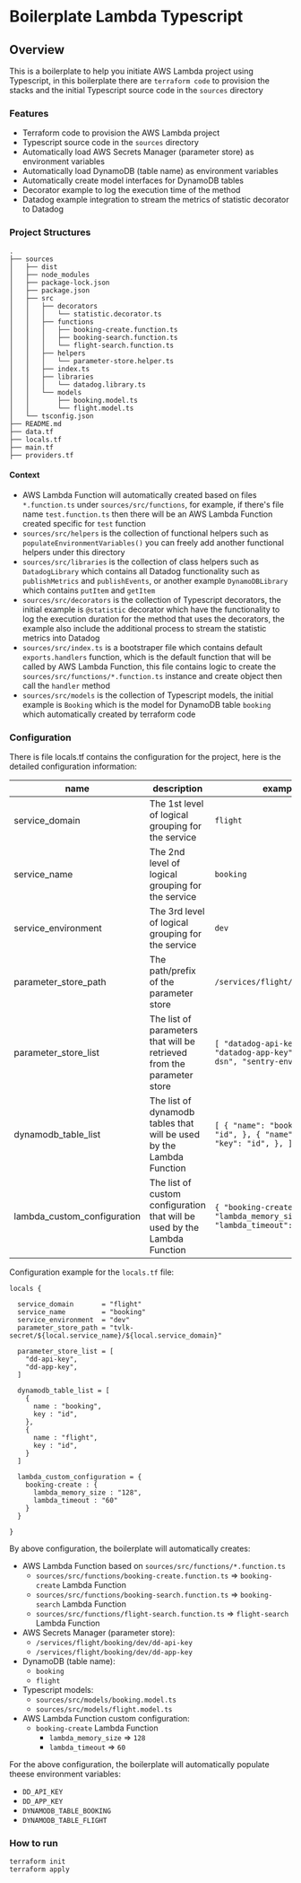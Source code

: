 # Boilerplate Lambda Typescript

## Overview

This is a boilerplate to help you initiate AWS Lambda project using Typescript, in this boilerplate there are `terraform code` to provision the stacks and the initial Typescript source code in the `sources` directory

### Features

- Terraform code to provision the AWS Lambda project
- Typescript source code in the `sources` directory
- Automatically load AWS Secrets Manager (parameter store) as environment variables
- Automatically load DynamoDB (table name) as environment variables
- Automatically create model interfaces for DynamoDB tables
- Decorator example to log the execution time of the method
- Datadog example integration to stream the metrics of statistic decorator to Datadog

### Project Structures

```
.
├── sources
│   ├── dist
│   ├── node_modules
│   ├── package-lock.json
│   ├── package.json
│   ├── src
│   │   ├── decorators
│   │   │   └── statistic.decorator.ts
│   │   ├── functions
│   │   │   ├── booking-create.function.ts
│   │   │   ├── booking-search.function.ts
│   │   │   └── flight-search.function.ts
│   │   ├── helpers
│   │   │   └── parameter-store.helper.ts
│   │   ├── index.ts
│   │   ├── libraries
│   │   │   └── datadog.library.ts
│   │   └── models
│   │       ├── booking.model.ts
│   │       └── flight.model.ts
│   └── tsconfig.json
├── README.md
├── data.tf
├── locals.tf
├── main.tf
├── providers.tf
```

#### Context

- AWS Lambda Function will automatically created based on files `*.function.ts` under `sources/src/functions`, for example, if there's file name `test.function.ts` then there will be an AWS Lambda Function created specific for `test` function
- `sources/src/helpers` is the collection of functional helpers such as `populateEnvironmentVariables()` you can freely add another functional helpers under this directory
- `sources/src/libraries` is the collection of class helpers such as `DatadogLibrary` which contains all Datadog functionality such as `publishMetrics` and `publishEvents`, or another example `DynamoDBLibrary` which contains `putItem` and `getItem`
- `sources/src/decorators` is the collection of Typescript decorators, the initial example is `@statistic` decorator which have the functionality to log the execution duration for the method that uses the decorators, the example also include the additional process to stream the statistic metrics into Datadog
- `sources/src/index.ts` is a bootstraper file which contains default `exports.handlers` function, which is the default function that will be called by AWS Lambda Function, this file contains logic to create the `sources/src/functions/*.function.ts` instance and create object then call the `handler` method
- `sources/src/models` is the collection of Typescript models, the initial example is `Booking` which is the model for DynamoDB table `booking` which automatically created by terraform code

### Configuration

There is file locals.tf contains the configuration for the project, here is the detailed configuration information:

| name                        | description                                                               | example                                                                                                 |
| --------------------------- | ------------------------------------------------------------------------- | ------------------------------------------------------------------------------------------------------- |
| service_domain              | The 1st level of logical grouping for the service                         | `flight`                                                                                                |
| service_name                | The 2nd level of logical grouping for the service                         | `booking`                                                                                               |
| service_environment         | The 3rd level of logical grouping for the service                         | `dev`                                                                                                   |
| parameter_store_path        | The path/prefix of the parameter store                                    | `/services/flight/booking/dev/`                                                                         |
| parameter_store_list        | The list of parameters that will be retrieved from the parameter store    | `[ "datadog-api-key", "datadog-app-key", "sentry-dsn", "sentry-environment", ]`                         |
| dynamodb_table_list         | The list of dynamodb tables that will be used by the Lambda Function      | `[ { "name": "booking", "key": "id", }, { "name": "flight", "key": "id", }, ]` |
| lambda_custom_configuration | The list of custom configuration that will be used by the Lambda Function | `{ "booking-create": { "lambda_memory_size": "1024", "lambda_timeout": "300", } }`                         |

Configuration example for the `locals.tf` file:

```
locals {

  service_domain       = "flight"
  service_name         = "booking"
  service_environment  = "dev"
  parameter_store_path = "tvlk-secret/${local.service_name}/${local.service_domain}"

  parameter_store_list = [
    "dd-api-key",
    "dd-app-key",
  ]

  dynamodb_table_list = [
    {
      name : "booking",
      key : "id",
    },
    {
      name : "flight",
      key : "id",
    }
  ]

  lambda_custom_configuration = {
    booking-create : {
      lambda_memory_size : "128",
      lambda_timeout : "60"
    }
  }

}
```

By above configuration, the boilerplate will automatically creates:
- AWS Lambda Function based on `sources/src/functions/*.function.ts`
    - `sources/src/functions/booking-create.function.ts` => `booking-create` Lambda Function
    - `sources/src/functions/booking-search.function.ts` => `booking-search` Lambda Function
    - `sources/src/functions/flight-search.function.ts` => `flight-search` Lambda Function
- AWS Secrets Manager (parameter store):
    - `/services/flight/booking/dev/dd-api-key`
    - `/services/flight/booking/dev/dd-app-key`
- DynamoDB (table name):
    - `booking`
    - `flight`
- Typescript models:
    - `sources/src/models/booking.model.ts`
    - `sources/src/models/flight.model.ts`
- AWS Lambda Function custom configuration:
    - `booking-create` Lambda Function
        - `lambda_memory_size` => `128`
        - `lambda_timeout` => `60`

For the above configuration, the boilerplate will automatically populate theese environment variables:
- `DD_API_KEY`
- `DD_APP_KEY`
- `DYNAMODB_TABLE_BOOKING`
- `DYNAMODB_TABLE_FLIGHT`

### How to run
```
terraform init
terraform apply
```
